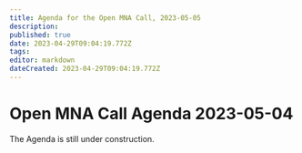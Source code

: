 ```yaml
---
title: Agenda for the Open MNA Call, 2023-05-05
description: 
published: true
date: 2023-04-29T09:04:19.772Z
tags: 
editor: markdown
dateCreated: 2023-04-29T09:04:19.772Z
---
```


# Open MNA Call Agenda 2023-05-04
The Agenda is still under construction.